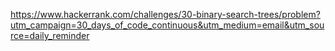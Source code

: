 https://www.hackerrank.com/challenges/30-binary-search-trees/problem?utm_campaign=30_days_of_code_continuous&utm_medium=email&utm_source=daily_reminder
